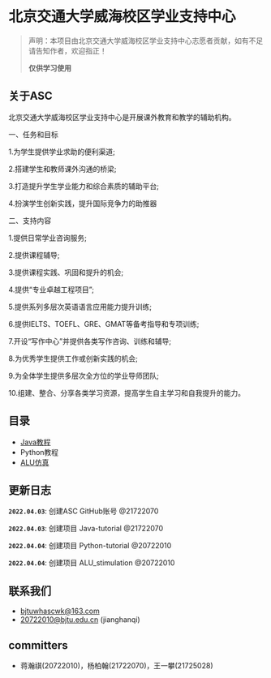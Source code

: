 # 北京交通大学威海校区学业支持中心

>声明：本项目由北京交通大学威海校区学业支持中心志愿者贡献，如有不足请告知作者，欢迎指正！
>
>**仅供学习使用**
> 
>
## 关于ASC

北京交通大学威海校区学业支持中心是开展课外教育和教学的辅助机构。

一、任务和目标

1.为学生提供学业求助的便利渠道;

2.搭建学生和教师课外沟通的桥梁;

3.打造提升学生学业能力和综合素质的辅助平台;

4.扮演学生创新实践，提升国际竞争力的助推器

二、支持内容

1.提供日常学业咨询服务;

2.提供课程辅导;

3.提供课程实践、巩固和提升的机会;

4.提供“专业卓越工程项目”;

5.提供系列多层次英语语言应用能力提升训练;

6.提供IELTS、TOEFL、GRE、GMAT等备考指导和专项训练;

7.开设“写作中心”并提供各类写作咨询、训练和辅导;

8.为优秀学生提供工作或创新实践的机会;

9.为全体学生提供多层次全方位的学业导师团队;

10.组建、整合、分享各类学习资源，提高学生自主学习和自我提升的能力。

## 目录

* [Java教程](https://github.com/BJTU-ASC/Java-tutorial)
* Python教程
* [ALU仿真]()

## 更新日志

**`2022.04.03`**: 创建ASC GitHub账号 @21722070

**`2022.04.03`**: 创建项目 Java-tutorial @21722070

**`2022.04.04`**: 创建项目 Python-tutorial @20722010

**`2022.04.04`**: 创建项目 ALU_stimulation @20722010


## 联系我们

* bjtuwhascwk@163.com
* 20722010@bjtu.edu.cn (jianghanqi)

## committers

* 蒋瀚祺(20722010)，杨柏翰(21722070)，王一攀(21725028)



